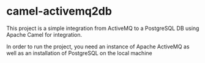 # camel-activemq2db

This project is a simple integration from ActiveMQ to a PostgreSQL DB using Apache Camel for integration.

In order to run the project, you need an instance of Apache ActiveMQ as well as an installation of PostgreSQL on the local machine